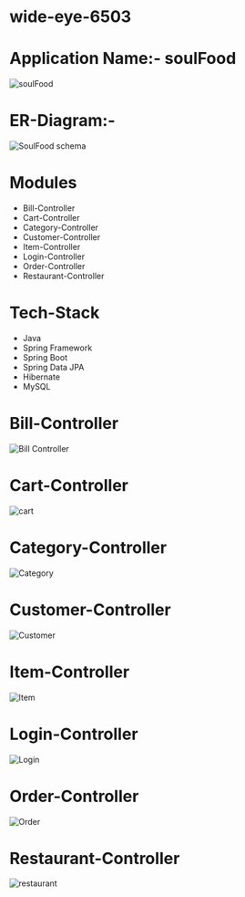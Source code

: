 # wide-eye-6503

# Application Name:- soulFood

![soulFood](https://user-images.githubusercontent.com/105925560/200720902-1cb0f234-4590-4892-b7fe-824903cb5707.png)

# ER-Diagram:-

![SoulFood schema](https://user-images.githubusercontent.com/105925560/201616514-93a563e6-29ad-455b-829c-780b47ea1a0b.png)

# Modules 

- Bill-Controller
- Cart-Controller
- Category-Controller
- Customer-Controller
- Item-Controller
- Login-Controller
- Order-Controller
- Restaurant-Controller

# Tech-Stack

- Java
- Spring Framework
- Spring Boot
- Spring Data JPA
- Hibernate
- MySQL

# Bill-Controller

![Bill Controller](https://user-images.githubusercontent.com/105925560/203562954-3f7dcc45-1f1d-4ae0-888a-9d98190ca1fc.png)

# Cart-Controller

![cart](https://user-images.githubusercontent.com/105925560/203563005-f1f2b688-b8fc-47ae-aac5-17d02d9a415a.png)

# Category-Controller

![Category](https://user-images.githubusercontent.com/105925560/203563042-db2f10dc-3f8e-41a4-b8b9-50fd91517d2a.png)

# Customer-Controller

![Customer](https://user-images.githubusercontent.com/105925560/203563136-9641950f-bfc3-4fac-8aab-086046ff599a.png)

# Item-Controller

![Item](https://user-images.githubusercontent.com/105925560/203563277-de275d09-fa14-4ca9-b794-89032463d2d3.png)

# Login-Controller

![Login](https://user-images.githubusercontent.com/105925560/203563404-517e6394-2499-4045-8885-e14c8a5db677.png)

# Order-Controller

![Order](https://user-images.githubusercontent.com/105925560/203563452-27d2631d-a9f6-474d-8b85-87dddf24e6a9.png)

# Restaurant-Controller

![restaurant](https://user-images.githubusercontent.com/105925560/203563560-c9d92018-f1b1-4c84-a12a-78fbbdfe4ee0.png)

